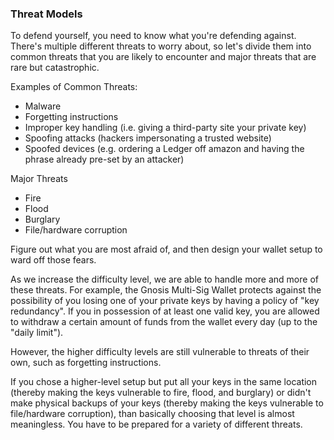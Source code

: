 ### Threat Models

To defend yourself, you need to know what you're defending against. There's multiple different threats to worry about, so let's divide them into common threats that you are likely to encounter and major threats that are rare but catastrophic.

Examples of Common Threats:
 - Malware
 - Forgetting instructions
 - Improper key handling (i.e. giving a third-party site your private key)
 - Spoofing attacks (hackers impersonating a trusted website)
 - Spoofed devices (e.g. ordering a Ledger off amazon and having the phrase already pre-set by an attacker)

Major Threats
 - Fire
 - Flood
 - Burglary
 - File/hardware corruption

Figure out what you are most afraid of, and then design your wallet setup to ward off those fears.

As we increase the difficulty level, we are able to handle more and more of these threats. For example, the Gnosis Multi-Sig Wallet protects against the possibility of you losing one of your private keys by having a policy of "key redundancy". If you in possession of at least one valid key, you are allowed to withdraw a certain amount of funds from the wallet every day (up to the "daily limit").

However, the higher difficulty levels are still vulnerable to threats of their own, such as forgetting instructions.

If you chose a higher-level setup but put all your keys in the same location (thereby making the keys vulnerable to fire, flood, and burglary) or didn't make physical backups of your keys (thereby making the keys vulnerable to file/hardware corruption), than basically choosing that level is almost meaningless. You have to be prepared for a variety of different threats.